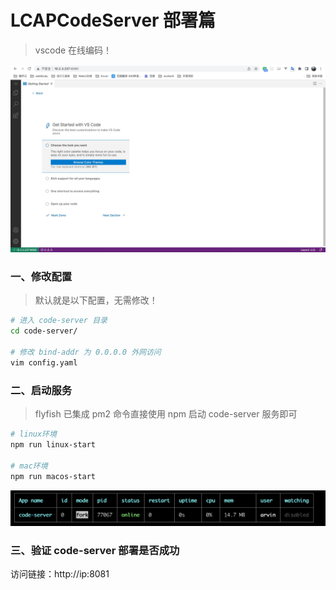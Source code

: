 # LCAPCodeServer 部署篇

> vscode 在线编码！

<img src="./images/code_server.png" width='700' >

### 一、修改配置

> 默认就是以下配置，无需修改！

```bash
# 进入 code-server 目录
cd code-server/

# 修改 bind-addr 为 0.0.0.0 外网访问
vim config.yaml

```

### 二、启动服务

> flyfish 已集成 pm2 命令直接使用 npm 启动 code-server 服务即可

```bash
# linux环境
npm run linux-start

# mac环境
npm run macos-start

```

<img src="./images/pm2-code-server.png" width='700'>

### 三、验证 code-server 部署是否成功

访问链接：http://ip:8081
